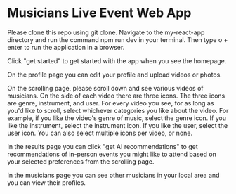 # Musicians Live Event Web App

Please clone this repo using git clone. Navigate to the my-react-app directory and run the command npm run dev in your terminal. Then type o + enter to run the application in a browser.

Click "get started" to get started with the app when you see the homepage.

On the profile page you can edit your profile and upload videos or photos.

On the scrolling page, please scroll down and see various videos of musicians. On the side of each video there are three icons. The three icons are genre, instrument, and user. For every video you see, for as long as you'd like to scroll, select whichever categories you like about the video. For example, if you like the video's genre of music, select the genre icon. If you like the instrument, select the instrument icon. If you like the user, select the user icon. You can also select multiple icons per video, or none.

In the results page you can click "get AI recommendations" to get recommendations of in-person events you might like to attend based on your selected preferences from the scrolling page.

In the musicians page you can see other musicians in your local area and you can view their profiles.
